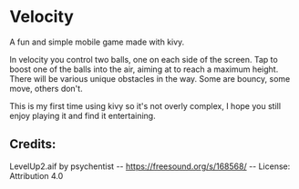 # **Velocity**
A fun and simple mobile game made with kivy.

In velocity you control two balls, one on each side of the screen. Tap to boost one of the balls into the air, aiming at to reach a maximum height. There will be various unique obstacles in the way. Some are bouncy, some move, others don't. 

This is my first time using kivy so it's not overly complex, I hope you still enjoy playing it and find it entertaining.

## Credits:

LevelUp2.aif by psychentist -- https://freesound.org/s/168568/ -- License: Attribution 4.0

